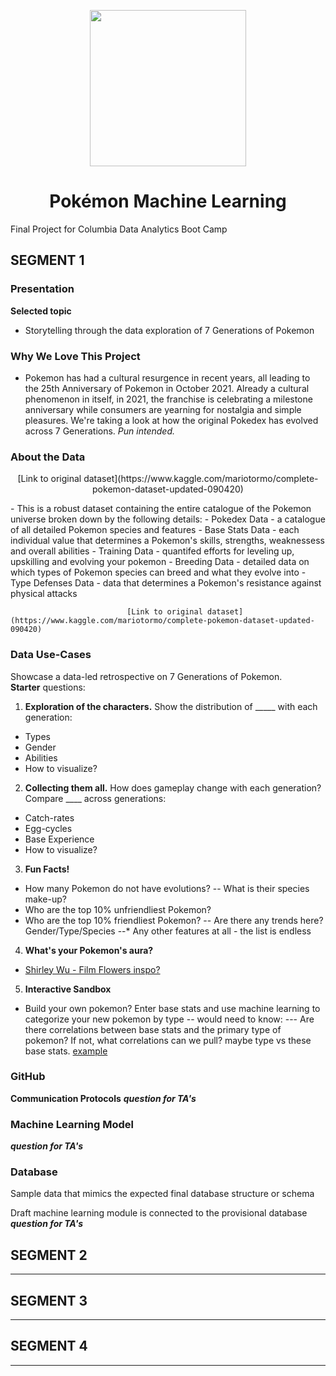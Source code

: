 <p align="center">
  <img src="https://user-images.githubusercontent.com/75700317/123341397-e489c700-d51b-11eb-9702-eddbb6f54b20.png" width="250" height="250"/>
  <h1 align="center">Pokémon Machine Learning</h1>
  <p align="center">
  
 
Final Project for Columbia Data Analytics Boot Camp

## SEGMENT 1 	 	 				

### __Presentation__
**Selected topic**
 - Storytelling through the data exploration of 7 Generations of Pokemon

### Why We Love This Project
- Pokemon has had a cultural resurgence in recent years, all leading to the 25th Anniversary of Pokemon in October 2021.  Already a cultural phenomenon in itself, in 2021, the franchise is celebrating a milestone anniversary while consumers are yearning for nostalgia and simple pleasures.  We're taking a look at how the original Pokedex has evolved across 7 Generations. _Pun intended._

### About the Data
<p align="center">
  [Link to original dataset](https://www.kaggle.com/mariotormo/complete-pokemon-dataset-updated-090420)
</p>
- This is a robust dataset containing the entire catalogue of the Pokemon universe broken down by the following details:
  - Pokedex Data - a catalogue of all detailed Pokemon species and features  
  - Base Stats Data - each individual value that determines a Pokemon's skills, strengths, weaknessess and overall abilities  
  - Training Data -  quantifed efforts for leveling up, upskilling and evolving your pokemon
  - Breeding Data - detailed data on which types of Pokemon species can breed and what they evolve into   
  - Type Defenses Data - data that determines a Pokemon's resistance against physical attacks

                              [Link to original dataset](https://www.kaggle.com/mariotormo/complete-pokemon-dataset-updated-090420)


    
  
### Data Use-Cases				
Showcase a data-led retrospective on 7 Generations of Pokemon.  
**Starter** questions:
1. **Exploration of the characters.**  Show the distribution of _____ with each generation:
- Types
- Gender
- Abilities
- How to visualize?

2. **Collecting them all.** How does gameplay change with each generation? Compare ____ across generations:
- Catch-rates
- Egg-cycles
- Base Experience
- How to visualize?

3. **Fun Facts!**
- How many Pokemon do not have evolutions?
-- What is their species make-up?
- Who are the top 10% unfriendliest Pokemon?
- Who are the top 10% friendliest Pokemon?
-- Are there any trends here? Gender/Type/Species
--* Any other features at all - the list is endless

4. **What's your Pokemon's aura?**
- [Shirley Wu - Film Flowers inspo?](https://shirleywu.studio/filmflowers/)

5. **Interactive Sandbox**
- Build your own pokemon? 
Enter base stats and use machine learning to categorize your new pokemon by type
-- would need to know:
--- Are there correlations between base stats and the primary type of pokemon? If not, what correlations can we pull? maybe type vs these base stats. [example](https://www.kaggle.com/anhiva/pok-mon-group-classifier?scriptVersionId=40305036&cellId=15)


### __GitHub__
**Communication Protocols**
***question for TA's***

### Machine Learning Model
***question for TA's***


### Database

Sample data that mimics the expected final database structure or schema



Draft machine learning module is connected to the provisional database
***question for TA's***


## SEGMENT 2 	 	 				
---


  
## SEGMENT 3 	 	 				
---

  

## SEGMENT 4 	 	 				
---







